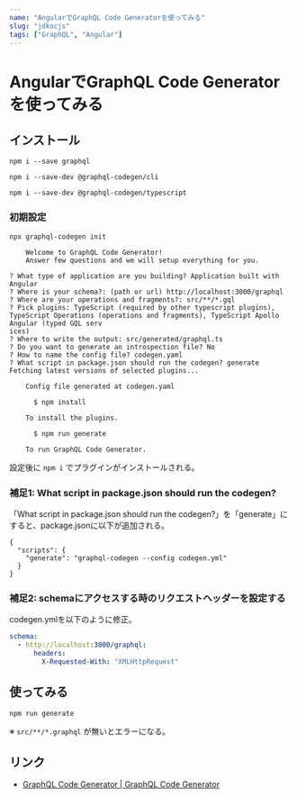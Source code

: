 ```yaml
---
name: "AngularでGraphQL Code Generatorを使ってみる"
slug: "jdkocjs"
tags: ["GraphQL", "Angular"]
---
```


# AngularでGraphQL Code Generatorを使ってみる

## インストール

```
npm i --save graphql
```

```
npm i --save-dev @graphql-codegen/cli
```

```
npm i --save-dev @graphql-codegen/typescript
```

### 初期設定

```
npx graphql-codegen init
```

```
    Welcome to GraphQL Code Generator!
    Answer few questions and we will setup everything for you.
  
? What type of application are you building? Application built with Angular
? Where is your schema?: (path or url) http://localhost:3000/graphql
? Where are your operations and fragments?: src/**/*.gql
? Pick plugins: TypeScript (required by other typescript plugins), TypeScript Operations (operations and fragments), TypeScript Apollo Angular (typed GQL serv
ices)
? Where to write the output: src/generated/graphql.ts
? Do you want to generate an introspection file? No
? How to name the config file? codegen.yaml
? What script in package.json should run the codegen? generate
Fetching latest versions of selected plugins...

    Config file generated at codegen.yaml
    
      $ npm install

    To install the plugins.

      $ npm run generate

    To run GraphQL Code Generator.
```

設定後に `npm i` でプラグインがインストールされる。

### 補足1: What script in package.json should run the codegen?

「What script in package.json should run the codegen?」を「generate」にすると、package.jsonに以下が追加される。

```
{
  "scripts": {
    "generate": "graphql-codegen --config codegen.yml"
  }
}
```

### 補足2: schemaにアクセスする時のリクエストヘッダーを設定する

codegen.ymlを以下のように修正。

```yaml
schema:
  - http://localhost:3000/graphql:
      headers:
        X-Requested-With: "XMLHttpRequest"
```

## 使ってみる

```
npm run generate
```

※ `src/**/*.graphql` が無いとエラーになる。

## リンク

- [GraphQL Code Generator | GraphQL Code Generator](https://www.graphql-code-generator.com/)